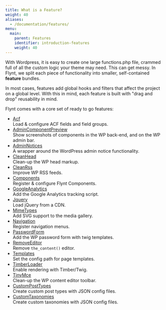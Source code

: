 ```yaml
---
title: What is a Feature?
weight: 40
aliases:
  - /documentation/features/
menu:
  main:
    parent: Features
    identifier: introduction-features
    weight: 40
---
```


With Wordpress, it is easy to create one large functions.php file, crammed full of all the custom logic your theme may need. This can get messy. In Flynt, we split each piece of functionality into smaller, self-contained **feature** bundles.

In most cases, features add global hooks and filters that affect the project on a global level. With this in mind, each feature is built with "drag and drop" reusability in mind.

Flynt comes with a core set of ready to go features:

<div class="alert alert-list">
  <ul>
    <li>
      <a href="https://github.com/bleech/wp-starter-theme/tree/master/Features/Acf">Acf</a><br>
      Load &amp; configure ACF fields and field groups.
    </li>
    <li>
      <a href="https://github.com/bleech/wp-starter-theme/tree/master/Features/AdminComponentPreview">AdminComponentPreview</a><br>
      Show screenshots of components in the WP back-end, and on the WP admin bar.
    </li>
    <li>
      <a href="https://github.com/bleech/wp-starter-theme/tree/master/Features/AdminNotices">AdminNotices</a><br>
      A wrapper around the WordPress admin notice functionality.
    </li>
    <li>
      <a href="https://github.com/bleech/wp-starter-theme/tree/master/Features/CleanHead">CleanHead</a><br>
      Clean-up the WP head markup.
    </li>
    <li>
      <a href="https://github.com/bleech/wp-starter-theme/tree/master/Features/CleanRss">CleanRss</a><br>
      Improve WP RSS feeds.
    </li>
    <li>
      <a href="https://github.com/bleech/wp-starter-theme/tree/master/Features/Components">Components</a><br>
      Register &amp; configure Flynt Components.
    </li>
    <li>
      <a href="https://github.com/bleech/wp-starter-theme/blob/master/Features/GoogleAnalytics/GoogleAnalytics.php">GoogleAnalytics</a><br>
      Add the Google Analytics tracking script.
    </li>
    <li>
      <a href="https://github.com/bleech/wp-starter-theme/tree/master/Features/Jquery">Jquery</a><br>
      Load jQuery from a CDN.
    </li>
    <li>
      <a href="https://github.com/bleech/wp-starter-theme/tree/master/Features/MimeTypes">MimeTypes</a><br>
      Add SVG support to the media gallery.
    </li>
    <li>
      <a href="https://github.com/bleech/wp-starter-theme/tree/master/Features/Navigation">Navigation</a><br>
      Register navigation menus.
    </li>
    <li>
      <a href="https://github.com/bleech/wp-starter-theme/tree/master/Features/PasswordForm">PasswordForm</a><br>
      Add the WP password form with twig templates.
    </li>
    <li>
      <a href="https://github.com/bleech/wp-starter-theme/tree/master/Features/RemoveEditor">RemoveEditor</a><br>
      Remove <code>the_content()</code> editor.
    </li>
    <li>
      <a href="https://github.com/bleech/wp-starter-theme/tree/master/Features/Templates">Templates</a><br>
      Set the config path for page templates.
    </li>
    <li>
      <a href="https://github.com/bleech/wp-starter-theme/tree/master/Features/TimberLoader">TimberLoader</a><br>
      Enable rendering with Timber/Twig.
    </li>
    <li>
      <a href="https://github.com/bleech/wp-starter-theme/tree/master/Features/TinyMce">TinyMce</a><br>
      Clean-up the WP content editor toolbar.
    </li>
    <li>
      <a href="../wordpress/custom-post-types.md">CustomPostTypes</a><br>
      Create custom post types with JSON config files.
    </li>
    <li>
      <a href="#add-link">CustomTaxonomies</a><br>
      Create custom taxonomies with JSON config files.
    </li>
  </ul>
</div>
